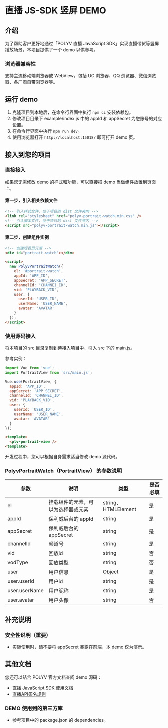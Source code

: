 # 直播 JS-SDK 竖屏 DEMO


## 介绍

为了帮助客户更好地通过「POLYV 直播 JavaScript SDK」实现直播带货等竖屏播放场景，本项目提供了一个 demo 以供参考。

### 浏览器兼容性

支持主流移动端浏览器或 WebView，包括 UC 浏览器、QQ 浏览器、微信浏览器、各厂商自带浏览器等。


## 运行 demo

1. 克隆项目到本地后，在命令行界面中执行 `npm ci` 安装依赖包。
2. 修改项目目录下 example/index.js 中的 appId 和 appSecret 为您账号的对应设置。
3. 在命令行界面中执行 `npm run dev`。
4. 使用浏览器打开 `http://localhost:15018/` 即可打开 demo 页。


## 接入到您的项目

### 直接接入

如果您无需修改 demo 的样式和功能，可以直接把 demo 当做组件放置到页面上。

#### 第一步，引入相关依赖文件

``` html
<!-- 引入样式文件，位于项目的 dist 文件夹内 -->
<link rel="stylesheet" href="polyv-portrait-watch.min.css" />
<!-- 引入脚本文件，位于项目的 dist 文件夹内 -->
<script src="polyv-portrait-watch.min.js"></script>
```

#### 第二步，创建组件实例

``` html
<!-- 创建观看页元素 -->
<div id="portrait-watch"></div>

<script>
  new PolyvPortraitWatch({
    el: '#portrait-watch',
    appId: 'APP_ID',
    appSecret: 'APP_SECRET',
    channelId: 'CHANNEI_ID',
    vid: 'PLAYBACK_VID',
    user: {
      userId: 'USER_ID',
      userName: 'USER_NAME',
      avatar: 'AVATAR'
    }
  });
</script>
```

### 使用源码接入

将本项目的 src 目录复制到待接入项目中，引入 src 下的 main.js。

参考实例：

``` javascript
import Vue from 'vue';
import PortraitView from 'src/main.js';

Vue.use(PortraitView, {
  appId: 'APP_ID',
  appSecret: 'APP_SECRET',
  channelId: 'CHANNEI_ID',
  vid: 'PLAYBACK_VID',
  user: {
    userId: 'USER_ID',
    userName: 'USER_NAME',
    avatar: 'AVATAR'
  }
});
```

``` html
<template>
  <plv-portrait-view />
<template>
```

开发过程中，您可以根据自身需求适当修改 demo 源代码。

### PolyvPortraitWatch（PortraitView） 的参数说明
| 参数 | 说明 | 类型 | 是否必填 |
| --- | --- | --- | --- |
| el | 挂载组件的元素，可以为选择器或元素 | string、HTMLElement | 是 |
| appId | 保利威后台的 appId | string | 是 |
| appSecret | 保利威后台的 appSecret | string | 是 |
| channelId | 频道号 | string | 是 |
| vid | 回放id | string | 否 |
| vodType | 回放类型 | string | 否 |
| user | 用户信息 | Object | 是 |
| user.userId | 用户id | string | 是 |
| user.userName | 用户昵称 | string | 是 |
| user.avatar | 用户头像 | string | 否 |


## 补充说明

### 安全性说明（重要）
- 实际使用时，请不要将 appSecret 暴露在前端，本 demo 仅为演示。

## 其他文档
您还可以结合 POLYV 官方文档查阅 demo 源码：
- [直播 JavaScript SDK 使用文档](https://dev.polyv.net/2019/liveproduct/l-sdk/web-sdk/)
- [直播API签名规则](https://dev.polyv.net/2018/liveproduct/l-api/notice/sign/)

### DEMO 使用到的第三方库
- 参考项目中的 package.json 的 dependencies。
